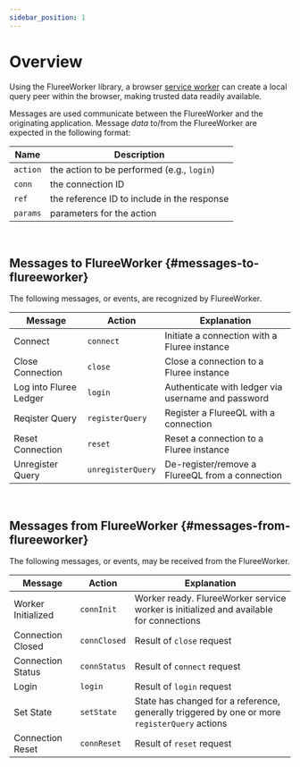 ```yaml
---
sidebar_position: 1
---
```


# Overview

Using the FlureeWorker library, a browser [service worker](https://developers.google.com/web/fundamentals/primers/service-workers) can create a local query peer within the browser, making trusted data readily available.

Messages are used communicate between the FlureeWorker and the originating application. Message _data_ to/from the FlureeWorker are expected in the following format:

| Name     | Description                                 |
| -------- | ------------------------------------------- |
| `action` | the action to be performed (e.g., `login`)  |
| `conn`   | the connection ID                           |
| `ref`    | the reference ID to include in the response |
| `params` | parameters for the action                   |

&nbsp;

## Messages to FlureeWorker {#messages-to-flureeworker}

The following messages, or events, are recognized by FlureeWorker.

| Message                | Action            | Explanation                                        |
| ---------------------- | ----------------- | -------------------------------------------------- |
| Connect                | `connect`         | Initiate a connection with a Fluree instance       |
| Close Connection       | `close`           | Close a connection to a Fluree instance            |
| Log into Fluree Ledger | `login`           | Authenticate with ledger via username and password |
| Reqister Query         | `registerQuery`   | Register a FlureeQL with a connection              |
| Reset Connection       | `reset`           | Reset a connection to a Fluree instance            |
| Unregister Query       | `unregisterQuery` | De-register/remove a FlureeQL from a connection    |

&nbsp;

## Messages from FlureeWorker {#messages-from-flureeworker}

The following messages, or events, may be received from the FlureeWorker.

| Message            | Action       | Explanation                                                                                   |
| ------------------ | ------------ | --------------------------------------------------------------------------------------------- |
| Worker Initialized | `connInit`   | Worker ready. FlureeWorker service worker is initialized and available for connections        |
| Connection Closed  | `connClosed` | Result of `close` request                                                                     |
| Connection Status  | `connStatus` | Result of `connect` request                                                                   |
| Login              | `login`      | Result of `login` request                                                                     |
| Set State          | `setState`   | State has changed for a reference, generally triggered by one or more `registerQuery` actions |
| Connection Reset   | `connReset`  | Result of `reset` request                                                                     |
